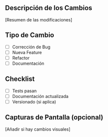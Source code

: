 
## Descripción de los Cambios
[Resumen de las modificaciones]

## Tipo de Cambio
- [ ] Corrección de Bug
- [ ] Nueva Feature
- [ ] Refactor
- [ ] Documentación

## Checklist
- [ ] Tests pasan
- [ ] Documentación actualizada
- [ ] Versionado (si aplica)

## Capturas de Pantalla (opcional)
[Añadir si hay cambios visuales]
